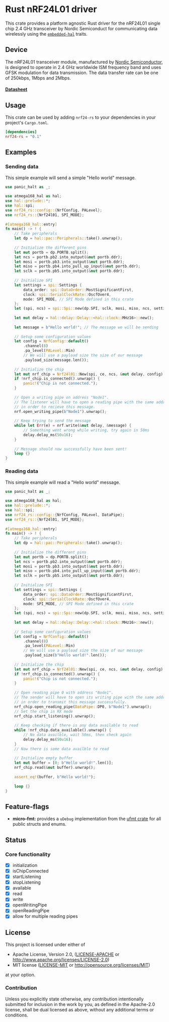 # Rust nRF24L01 driver
This crate provides a platform agnostic Rust driver for the nRF24L01 single chip 2.4 GHz
transceiver by Nordic Semiconduct for communicating data wirelessly using the [`embedded-hal`](https://github.com/rust-embedded/embedded-hal) traits.


## Device
The nRF24L01 transceiver module, manufactured by [Nordic Semiconductor](https://www.nordicsemi.com), is designed to operate in 2.4 GHz worldwide ISM frequency band and uses GFSK modulation for data transmission.
The data transfer rate can be one of 250kbps, 1Mbps and 2Mbps.
#### [Datasheet](https://www.sparkfun.com/datasheets/Components/nRF24L01_prelim_prod_spec_1_2.pdf)

## Usage

This crate can be used by adding `nrf24-rs` to your dependencies in your project's `Cargo.toml`.

```toml
[dependencies]
nrf24-rs = "0.1"
```

## Examples
### Sending data
This simple example will send a simple "Hello world" message.
```rust
use panic_halt as _;
                                                                                 
use atmega168_hal as hal;
use hal::prelude::*;
use hal::spi;
use nrf24_rs::config::{NrfConfig, PALevel};
use nrf24_rs::{Nrf24l01, SPI_MODE};
                                                                                 
#[atmega168_hal::entry]
fn main() -> ! {
    // Take peripherals
    let dp = hal::pac::Peripherals::take().unwrap();
                                                                                 
    // Initialize the different pins
    let mut portb = dp.PORTB.split();
    let ncs = portb.pb2.into_output(&mut portb.ddr);
    let mosi = portb.pb3.into_output(&mut portb.ddr);
    let miso = portb.pb4.into_pull_up_input(&mut portb.ddr);
    let sclk = portb.pb5.into_output(&mut portb.ddr);
                                                                                 
    // Initialize SPI
    let settings = spi::Settings {
        data_order: spi::DataOrder::MostSignificantFirst,
        clock: spi::SerialClockRate::OscfOver4,
        mode: SPI_MODE, // SPI Mode defined in this crate
    };
    let (spi, ncs) = spi::Spi::new(dp.SPI, sclk, mosi, miso, ncs, settings);
                                                                                 
    let mut delay = hal::delay::Delay::<hal::clock::MHz16>::new();
                                                                                 
    let message = b"Hello world!"; // The message we will be sending
                                                                                 
    // Setup some configuration values
    let config = NrfConfig::default()
        .channel(8)
        .pa_level(PALevel::Min)
        // We will use a payload size the size of our message
        .payload_size(message.len());
                                                                                 
    // Initialize the chip
    let mut nrf_chip = Nrf24l01::New(spi, ce, ncs, &mut delay, config).unwrap();
    if !nrf_chip.is_connected().unwrap() {
        panic!("Chip is not connected.");
    }
                                                                                 
    // Open a writing pipe on address "Node1".
    // The listener will have to open a reading pipe with the same address
    // in order to recieve this message.
    nrf.open_writing_pipe(b"Node1").unwrap();
                                                                                 
    // Keep trying to send the message
    while let Err(e) = nrf.write(&mut delay, &message) {
        // Something went wrong while writing, try again in 50ms
        delay.delay_ms(50u16);
    }
                                                                                 
    // Message should now successfully have been sent!
    loop {}
}
```
                                                                                                                                                            
### Reading data
This simple example will read a "Hello world" message.
```rust
use panic_halt as _;
                                                                                 
use atmega168_hal as hal;
use hal::prelude::*;
use hal::spi;
use nrf24_rs::config::{NrfConfig, PALevel, DataPipe};
use nrf24_rs::{Nrf24l01, SPI_MODE};
                                                                                 
#[atmega168_hal::entry]
fn main() -> ! {
    // Take peripherals
    let dp = hal::pac::Peripherals::take().unwrap();
                                                                                 
    // Initialize the different pins
    let mut portb = dp.PORTB.split();
    let ncs = portb.pb2.into_output(&mut portb.ddr);
    let mosi = portb.pb3.into_output(&mut portb.ddr);
    let miso = portb.pb4.into_pull_up_input(&mut portb.ddr);
    let sclk = portb.pb5.into_output(&mut portb.ddr);
                                                                                 
    // Initialize SPI
    let settings = spi::Settings {
        data_order: spi::DataOrder::MostSignificantFirst,
        clock: spi::SerialClockRate::OscfOver4,
        mode: SPI_MODE, // SPI Mode defined in this crate
    };
    let (spi, ncs) = spi::Spi::new(dp.SPI, sclk, mosi, miso, ncs, settings);
                                                                                 
    let mut delay = hal::delay::Delay::<hal::clock::MHz16>::new();
                                                                                 
    // Setup some configuration values
    let config = NrfConfig::default()
        .channel(8)
        .pa_level(PALevel::Min)
        // We will use a payload size the size of our message
        .payload_size(b"Hello world!".len());
                                                                                 
    // Initialize the chip
    let mut nrf_chip = Nrf24l01::New(spi, ce, ncs, &mut delay, config).unwrap();
    if !nrf_chip.is_connected().unwrap() {
        panic!("Chip is not connected.");
    }
                                                                                 
    // Open reading pipe 0 with address "Node1".
    // The sender will have to open its writing pipe with the same address
    // in order to transmit this message successfully.
    nrf_chip.open_reading_pipe(DataPipe::DP0, b"Node1").unwrap();
    // Set the chip in RX mode
    nrf_chip.start_listening().unwrap();
                                                                                 
    // Keep checking if there is any data available to read
    while !nrf_chip.data_available().unwrap() {
        // No data availble, wait 50ms, then check again
        delay.delay_ms(50u16);
    }
    // Now there is some data availble to read
                                                                                 
    // Initialize empty buffer
    let mut buffer = [0; b"Hello world!".len()];
    nrf_chip.read(&mut buffer).unwrap();
                                                                                 
    assert_eq!(buffer, b"Hello world!");
                                                                                 
    loop {}
}
```

## Feature-flags

- **micro-fmt:** provides a `uDebug` implementation from the [ufmt crate](https://docs.rs/ufmt) for all public structs and enums.

## Status
### Core functionality
- [x] initialization 
- [x] isChipConnected
- [x] startListening
- [x] stopListening 
- [x] available 
- [x] read 
- [x] write 
- [x] openWritingPipe 
- [x] openReadingPipe 
- [x] allow for multiple reading pipes

## License

This project is licensed under either of

 * Apache License, Version 2.0, ([LICENSE-APACHE](LICENSE-APACHE) or http://www.apache.org/licenses/LICENSE-2.0)
 * MIT license ([LICENSE-MIT](LICENSE-MIT) or http://opensource.org/licenses/MIT)

at your option.

### Contribution

Unless you explicitly state otherwise, any contribution intentionally
submitted for inclusion in the work by you, as defined in the Apache-2.0
license, shall be dual licensed as above, without any additional terms or
conditions.
